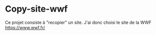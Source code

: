 # Copy-site-wwf

Ce projet consiste à "recopier" un site. J'ai donc choisi le site de la WWF https://www.wwf.fr/

